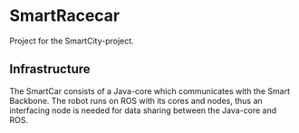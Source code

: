 # SmartRacecar
Project for the SmartCity-project.

## Infrastructure
The SmartCar consists of a Java-core which communicates with the Smart Backbone.
The robot runs on ROS with its cores and nodes, thus an interfacing node is needed for data sharing between the Java-core and ROS.
